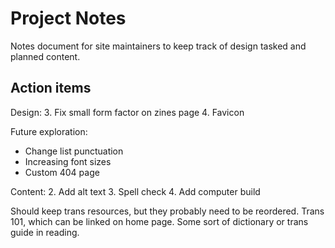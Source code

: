 # Project Notes
Notes document for site maintainers to keep track of design tasked and planned content.

## Action items
Design:
3. Fix small form factor on zines page
4. Favicon

Future exploration:
* Change list punctuation
* Increasing font sizes
* Custom 404 page

Content:
2. Add alt text
3. Spell check
4. Add computer build

Should keep trans resources, but they probably need to be reordered.
Trans 101, which can be linked on home page. Some sort of dictionary or trans guide in reading.
